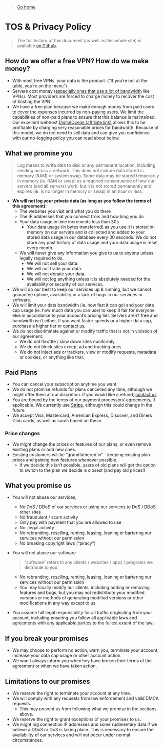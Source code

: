 <blockquote>
<p><a href="/">Go home</a></p>
</blockquote>
<h1 id="tos--privacy-policy">TOS &amp; Privacy Policy</h1>
<blockquote>
<p>The full history of this document (as well as this whole site) is available <a href="https://github.com/realprogrammer5000/SlipstreamVPN">on Github</a>.</p>
</blockquote>
<h2 id="how-do-we-offer-a-free-vpn-how-do-we-make-money">How do we offer a free VPN? How do we make money?</h2>
<ul>
<li>With most free VPNs, your data is the product. (“If you’re not at the table, you’re on the menu”)</li>
<li>Servers cost money (<a href="https://www.reddit.com/r/webdev/comments/89ff8l/why_is_aws_so_outrageously_expensive/">especially ones that use a lot of bandwidth</a> like VPNs). Most providers are forced to charge money to recover the cost of hosting the VPN.</li>
<li>We have a free plan because we make enough money from paid users to cover the expenses incurred by non-paying users. We limit the capabilities of non-paid plans to ensure that this balance is maintained. Our excellent webhost <a href="https://m.do.co/c/53c97f26445b">DigitalOcean (affiliate link)</a> allows this to be profitable by charging very reasonable prices for bandwidth. Because of this model, we do not need to sell data and can give you confidence with our no-logging policy you can read about below.</li>
</ul>
<h2 id="what-we-promise-you">What we promise you</h2>
<blockquote>
<p>Log means to write data to disk or any permanent location, including sending across a network. This does not include data stored in memory (RAM) or system swap. Some data may be stored temporarily in memory (ie. RAM or swap) as a required consequence of how our servers (and all servers) work, but it is not stored permanently and expires (ie. is no longer in memory or swap) in an hour or less.</p>
</blockquote>
<ul>
<li><strong>We will not log your private data (as long as you follow the terms of this agreement)</strong>:
<ul>
<li>The websites you visit and what you do there</li>
<li>The IP addresses that you connect from and how long you do</li>
<li>Your data usage in time increments less than 30s
<ul>
<li>Your data usage (in bytes transferred) as you use it is stored in-memory on our servers and is collected and added to your stored data usage in our database every 30 seconds. We do not store any past history of data usage and your data usage is reset every month.</li>
</ul>
</li>
<li>We will never give any information you give to us to anyone unless legally required to do.
<ul>
<li>We will not sell your data.</li>
<li>We will not trade your data.</li>
<li>We will not donate your data.</li>
<li>We will not log anything unless it is absolutely needed for the availability or security of our services.</li>
</ul>
</li>
</ul>
</li>
<li>We will do our best to keep our services up &amp; running, but we cannot guarantee uptime, availability or a lack of bugs in our services or software.</li>
<li>We will limit your data bandwidth (ie. how fast it can go) and your data cap usage (ie. how much data you can use) to keep it fair for everyone else in accordance to your account’s pricing tier. Servers aren’t free and bandwidth isn’t either. If you want faster speeds or a higher data cap, purchase a higher tier or <a href="contact-us">contact us</a>.</li>
<li>We do not discriminate against or modify traffic that is not in violation of our agreement.
<ul>
<li>We do not throttle / slow down sites nuniformly.</li>
<li>We do not block sites except ad and tracking ones.</li>
<li>We do not inject ads or trackers, view or modify requests, metadata or cookies, or anything like that.</li>
</ul>
</li>
</ul>
<h2 id="paid-plans">Paid Plans</h2>
<ul>
<li>You can cancel your subscription anytime you want.</li>
<li>We do not promise refunds for plans cancelled any time, although we might offer them at our discretion. If you would like a refund, <a href="contact-us">contact us</a></li>
<li>You are bound by the terms of our payment processors’ agreements, if applicable. We currently use <a href="https://stripe.com">Stripe</a>, although this could change in the future.</li>
<li>We accept Visa, Mastercard, American Express, Discover, and Diners Club cards, as well as cards based on these.</li>
</ul>
<h3 id="price-changes">Price changes</h3>
<ul>
<li>We might change the prices or features of our plans, or even remove existing plans or add new ones.</li>
<li>Existing customers will be “grandfathered in” – keeping existing plan prices and gaining new features whenever possible.
<ul>
<li>If we decide this isn’t possible, users of old plans will get the option to switch to the plan we decide is closest (and pay old prices!)</li>
</ul>
</li>
</ul>
<h2 id="what-you-promise-us">What you promise us</h2>
<ul>
<li>
<p>You will not abuse our services,</p>
<ul>
<li>No DoS / DDoS of our services or using our services to DoS / DDoS other sites</li>
<li>No fraudulent / scam activity</li>
<li>Only pay with payment that you are allowed to use</li>
<li>No illegal activity</li>
<li>No rebranding, reselling, renting, leasing, loaning or bartering our services without our permission</li>
<li>No breaking copyright laws (“piracy”)</li>
</ul>
</li>
<li>
<p>You will not abuse our software</p>
<blockquote>
<p>“software” refers to any clients / websites / apps / programs we distribute to you</p>
</blockquote>
<ul>
<li>No rebranding, reselling, renting, leasing, loaning or bartering our services without our permission</li>
<li>You may locally modify our clients, including adding or removing features and bugs, but you may not redistribute your modified versions or methods of generating modified versions or other modifications in any way except to us.</li>
</ul>
</li>
<li>
<p>You assume full legal responsibility for all traffic originating from your account, including ensuring you follow all applicable laws and agreements with any applicable parties to the fullest extent of the law.i</p>
</li>
</ul>
<h2 id="if-you-break-your-promises">If you break your promises</h2>
<ul>
<li>We may choose to perform no action, warn you, terminate your account, increase your data cap usage or other account action.</li>
<li>We won’t always inform you when hey have broken their terms of the agreement or when we have taken action.</li>
</ul>
<h2 id="limitations-to-our-promises">Limitations to our promises</h2>
<ul>
<li>We reserve the right to terminate your account at any time.</li>
<li>We will comply with any requests from law enforcement and valid DMCA requests.
<ul>
<li>This may prevent us from following what we promise in the sections above.</li>
</ul>
</li>
<li>We reserve the right to grant exceptions of your promises to us.</li>
<li>We might log connection IP addresses and some rudimentary data if we believe a DDoS or DoS is taking place. This is necessary to ensure the availability of our services and will not occur under normal circumstances.</li>
</ul>


